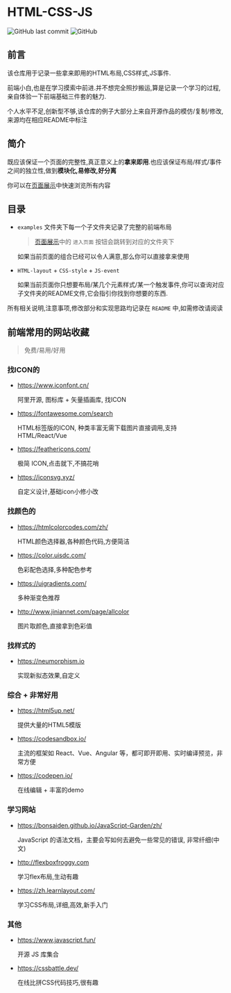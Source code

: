 # HTML-CSS-JS

![GitHub last commit](https://img.shields.io/github/last-commit/luzhixing12345/html-css-js)
![GitHub](https://img.shields.io/github/license/luzhixing12345/html-css-js)

## 前言

该仓库用于记录一些拿来即用的HTML布局,CSS样式,JS事件.

前端小白,也是在学习摸索中前进.并不想完全照抄搬运,算是记录一个学习的过程,亲自体验一下前端基础三件套的魅力.

个人水平不足,创新型不够,该仓库的例子大部分上来自开源作品的模仿/复制/修改,来源均在相应README中标注

## 简介

既应该保证一个页面的完整性,真正意义上的**拿来即用**.也应该保证布局/样式/事件之间的独立性,做到**模块化,易修改,好分离**

你可以在[页面展示](https://luzhixing12345.github.io/html-css-js/)中快速浏览所有内容

## 目录

- `examples` 文件夹下每一个子文件夹记录了完整的前端布局

  > [页面展示](https://luzhixing12345.github.io/html-css-js/)中的 `进入页面` 按钮会跳转到对应的文件夹下

  如果当前页面的组合已经可以令人满意,那么你可以直接拿来使用

- `HTML-layout` + `CSS-style` + `JS-event`

  如果当前页面你只想要布局/某几个元素样式/某一个触发事件,你可以查询对应子文件夹的README文件,它会指引你找到你想要的东西.

所有相关说明,注意事项,修改部分和实现思路均记录在 `README` 中,如需修改请阅读

## 前端常用的网站收藏

> 免费/易用/好用

### 找ICON的

- https://www.iconfont.cn/

  阿里开源, 图标库 + 矢量插画库, 找ICON

- https://fontawesome.com/search

  HTML标签版的ICON, 种类丰富无需下载图片直接调用,支持HTML/React/Vue

- https://feathericons.com/

  极简 ICON,点击就下,不搞花哨

- https://iconsvg.xyz/

  自定义设计,基础icon小修小改

### 找颜色的

- https://htmlcolorcodes.com/zh/

  HTML颜色选择器,各种颜色代码,方便简洁

- https://color.uisdc.com/

  色彩配色选择,多种配色参考

- https://uigradients.com/

  多种渐变色推荐

- http://www.jiniannet.com/page/allcolor

  图片取颜色,直接拿到色彩值

### 找样式的

- https://neumorphism.io

  实现新拟态效果,自定义

### 综合 + 非常好用

- https://html5up.net/

  提供大量的HTML5模版

- https://codesandbox.io/

  主流的框架如 React、Vue、Angular 等，都可即开即用、实时编译预览，非常方便

- https://codepen.io/

  在线编辑 + 丰富的demo

### 学习网站

- https://bonsaiden.github.io/JavaScript-Garden/zh/

  JavaScript 的语法文档，主要会写如何去避免一些常见的错误, 非常纤细(中文)

- http://flexboxfroggy.com

  学习flex布局,生动有趣

- https://zh.learnlayout.com/

  学习CSS布局,详细,高效,新手入门

### 其他

- https://www.javascript.fun/

  开源 JS 库集合

- https://cssbattle.dev/
  
  在线比拼CSS代码技巧,很有趣
